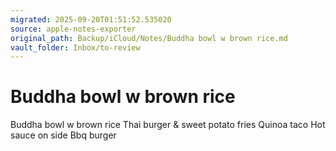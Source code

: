 ```yaml
---
migrated: 2025-09-20T01:51:52.535020
source: apple-notes-exporter
original_path: Backup/iCloud/Notes/Buddha bowl w brown rice.md
vault_folder: Inbox/to-review
---
```

# Buddha bowl w brown rice



Buddha bowl w brown rice
Thai burger & sweet potato fries
Quinoa taco
Hot sauce on side
Bbq burger
